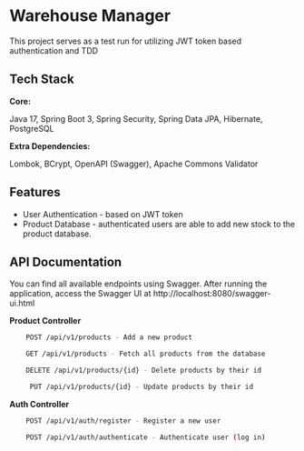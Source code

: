 
# Warehouse Manager

This project serves as a test run for utilizing JWT token based authentication and TDD


## Tech Stack
 **Core:** 

Java 17, Spring Boot 3, Spring Security, Spring Data JPA, 
Hibernate, PostgreSQL

**Extra Dependencies:**

Lombok, BCrypt, OpenAPI (Swagger), Apache Commons Validator





## Features

- User Authentication - based on JWT token
- Product Database - authenticated users are able to add new stock to the product database.


## API Documentation

You can find all available endpoints using Swagger. After running the application, access the Swagger UI at http://localhost:8080/swagger-ui.html

**Product Controller**

```bash
    POST /api/v1/products - Add a new product
```
```bash
    GET /api/v1/products - Fetch all products from the database
```
```bash
    DELETE /api/v1/products/{id} - Delete products by their id
```
```bash
     PUT /api/v1/products/{id} - Update products by their id
```

**Auth Controller**

```bash
    POST /api/v1/auth/register - Register a new user
```
```bash
    POST /api/v1/auth/authenticate - Authenticate user (log in)
```





